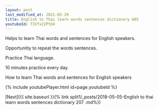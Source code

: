 ```yaml
---
layout: post
last_modified_at: 2021-03-29
title: English to Thai learn words sentences dictionary 605 
youtubeId: TIXfx2IPtD4
---
```

 
 
Helps to learn Thai words and sentences for English speakers.

Opportunitiy to repeat the words sentences. 

Practice Thai language. 
 
10 minutes practice every day. 
 
How to learn Thai words and sentences for English speakers 
 
{% include youtubePlayer.html id=page.youtubeId %}
 
 
[Next]({{ site.baseurl }}{% link  split1/_posts/2018-05-05-English to thai learn words sentences dictionary 207 .md%})
 
